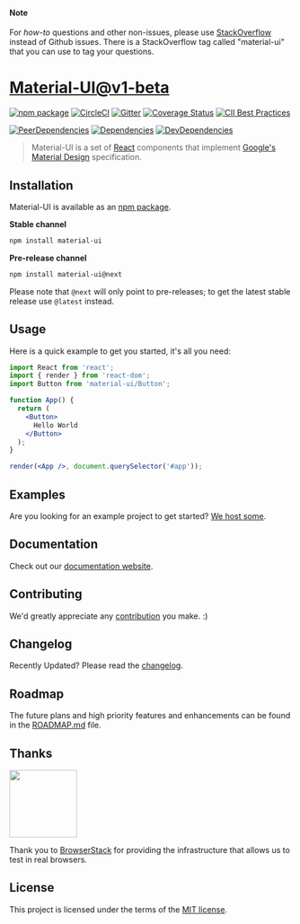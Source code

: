 #### Note

For *how-to* questions and other non-issues,
please use [StackOverflow](http://stackoverflow.com/questions/tagged/material-ui)
instead of Github issues. There is a StackOverflow tag called "material-ui"
that you can use to tag your questions.

# [Material-UI@v1-beta](https://material-ui-next.com/)
[![npm package](https://img.shields.io/npm/v/material-ui/next.svg)](https://www.npmjs.org/package/material-ui)
[![CircleCI](https://img.shields.io/circleci/project/github/mui-org/material-ui/v1-beta.svg)](https://circleci.com/gh/mui-org/material-ui/tree/v1-beta)
[![Gitter](https://img.shields.io/badge/gitter-join%20chat-f81a65.svg)](https://gitter.im/callemall/material-ui?utm_source=badge&utm_medium=badge&utm_campaign=pr-badge&utm_content=badge)
[![Coverage Status](https://img.shields.io/codecov/c/github/mui-org/material-ui/v1-beta.svg)](https://codecov.io/gh/mui-org/material-ui/branch/v1-beta)
[![CII Best Practices](https://bestpractices.coreinfrastructure.org/projects/1320/badge)](https://bestpractices.coreinfrastructure.org/projects/1320)

[![PeerDependencies](https://img.shields.io/david/peer/mui-org/material-ui.svg)](https://david-dm.org/mui-org/material-ui#info=peerDependencies&view=list)
[![Dependencies](https://img.shields.io/david/mui-org/material-ui.svg)](https://david-dm.org/mui-org/material-ui)
[![DevDependencies](https://img.shields.io/david/dev/mui-org/material-ui.svg)](https://david-dm.org/mui-org/material-ui#info=devDependencies&view=list)

> Material-UI is a set of [React](http://facebook.github.io/react/) components that implement
[Google's Material Design](https://www.google.com/design/spec/material-design/introduction.html)
specification.

## Installation

Material-UI is available as an [npm package](https://www.npmjs.org/package/material-ui).

**Stable channel**
```sh
npm install material-ui
```

**Pre-release channel**
```sh
npm install material-ui@next
```

Please note that `@next` will only point to pre-releases; to get the latest stable release use `@latest` instead.

## Usage

Here is a quick example to get you started, it's all you need:

```jsx
import React from 'react';
import { render } from 'react-dom';
import Button from 'material-ui/Button';

function App() {
  return (
    <Button>
      Hello World
    </Button>
  );
}

render(<App />, document.querySelector('#app'));
```

## Examples

Are you looking for an example project to get started?
[We host some](https://github.com/mui-org/material-ui/blob/v1-beta/docs/src/pages/getting-started/example-projects.md).

## Documentation

Check out our [documentation website](https://material-ui-next.com/).

## Contributing

We'd greatly appreciate any [contribution](https://github.com/mui-org/material-ui/blob/v1-beta/CONTRIBUTING.md) you make. :)

## Changelog

Recently Updated?
Please read the [changelog](https://github.com/mui-org/material-ui/releases).

## Roadmap

The future plans and high priority features and enhancements can be found in the [ROADMAP.md](https://github.com/mui-org/material-ui/blob/v1-beta/ROADMAP.md) file.

## Thanks

[<img src="https://www.browserstack.com/images/mail/browserstack-logo-footer.png" width="120">](https://www.browserstack.com/)

Thank you to [BrowserStack](https://www.browserstack.com/) for providing the infrastructure that allows us to test in real browsers.

## License

This project is licensed under the terms of the
[MIT license](https://github.com/mui-org/material-ui/blob/v1-beta/LICENSE).
